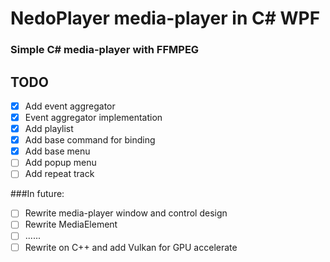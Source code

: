 # NedoPlayer media-player in C# WPF

### Simple C# media-player with FFMPEG

## TODO

- [X] Add event aggregator
- [X] Event aggregator implementation
- [X] Add playlist
- [x] Add base command for binding
- [x] Add base menu
- [ ] Add popup menu
- [ ] Add repeat track

###In future:
- [ ] Rewrite media-player window and control design
- [ ] Rewrite MediaElement
- [ ] ......
- [ ] Rewrite on C++ and add Vulkan for GPU accelerate